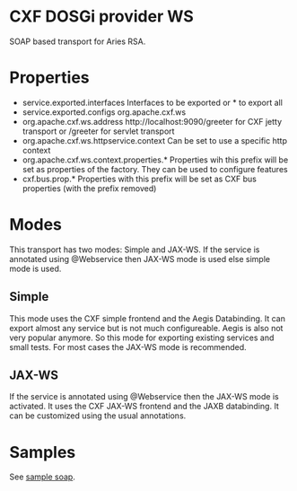 # CXF DOSGi provider WS

SOAP based transport for Aries RSA.

# Properties

*   service.exported.interfaces Interfaces to be exported or * to export all
*   service.exported.configs org.apache.cxf.ws
*   org.apache.cxf.ws.address http://localhost:9090/greeter for CXF jetty transport or /greeter for servlet transport
*   org.apache.cxf.ws.httpservice.context Can be set to use a specific http context
*   org.apache.cxf.ws.context.properties.* Properties wih this prefix will be set as properties of the factory. They can be used to configure features
*   cxf.bus.prop.* Properties with this prefix will be set as CXF bus properties (with the prefix removed)

# Modes

This transport has two modes: Simple and JAX-WS. If the service is annotated using @Webservice
then JAX-WS mode is used else simple mode is used.

## Simple

This mode uses the CXF simple frontend and the Aegis Databinding. It can export almost any service but is not much configureable. Aegis is also not very popular anymore. So this
mode for exporting existing services and small tests. For most cases the JAX-WS mode is recommended.

## JAX-WS

If the service is annotated using @Webservice then the JAX-WS mode is activated. It uses
the CXF JAX-WS frontend and the JAXB databinding. It can be customized using the usual annotations.

# Samples

See [sample soap](../samples/soap).


